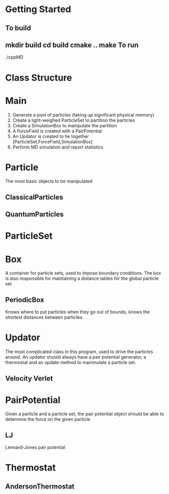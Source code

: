 Getting Started
====
To build
----
  mkdir build
  cd build
  cmake ..
  make
To run
----
  ./cppMD

Class Structure
====

Main
====

1. Generate a pool of particles (taking up significant physical memory)
2. Create a light-weighed ParticleSet to partition the particles
3. Create a SimulationBox to manipulate the partition
4. A ForceField is created with a PairPotential
5. An Updator is created to tie together [ParticleSet,ForceField,SimulationBox]
6. Perform MD simulation and report statistics

Particle
====
The most basic objects to be manipulated

ClassicalParticles
----

QuantumParticles
----

ParticleSet
====

Box
====
A container for particle sets, used to impose boundary conditions. The box is also responsible for maintaining a distance tables for the global particle set

PeriodicBox
----
Knows where to put particles when they go out of bounds, knows the shortest distances between particles.

Updator
====
The most complicated class in this program, used to drive the particles around. An updator should always have a pair potential generator, a thermostat and an update method to manimulate a particle set.

Velocity Verlet
----


PairPotential
====
Given a particle and a particle set, the pair potential object should be able to determine the force on the given particle

LJ
----
Lennard-Jones pair potential
	
Thermostat
====

AndersonThermostat
----
